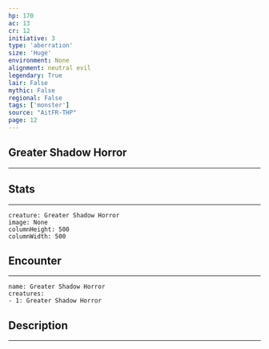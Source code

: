 ```yaml
---
hp: 170
ac: 13
cr: 12
initiative: 3
type: 'aberration'    
size: 'Huge'
environment: None
alignment: neutral evil
legendary: True
lair: False
mythic: False
regional: False
tags: ['monster']
source: "AitFR-THP"
page: 12
---
```


## Greater Shadow Horror
---



## Stats
---

```statblock
creature: Greater Shadow Horror
image: None
columnHeight: 500
columnWidth: 500
```

## Encounter
---

```encounter-table
name: Greater Shadow Horror
creatures:
- 1: Greater Shadow Horror
```

## Description
---




